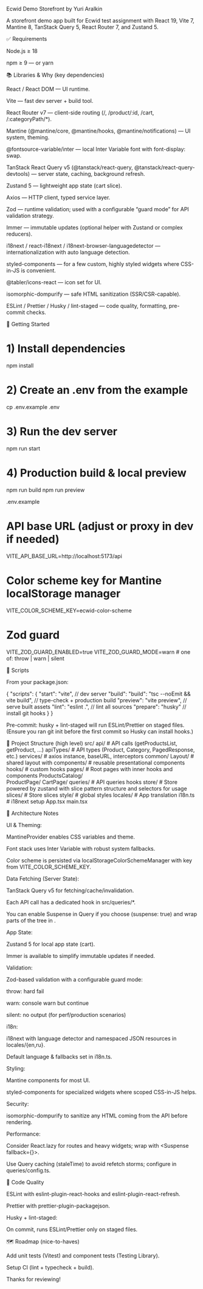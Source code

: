 Ecwid Demo Storefront by Yuri Aralkin

A storefront demo app built for Ecwid test assignment with React 19, Vite 7, Mantine 8, TanStack Query 5, React Router 7, and Zustand 5.

✅ Requirements

Node.js ≥ 18

npm ≥ 9 — or yarn

📚 Libraries & Why (key dependencies)

React / React DOM — UI runtime.

Vite — fast dev server + build tool.

React Router v7 — client-side routing (/, /product/:id, /cart, /:categoryPath/\*).

Mantine (@mantine/core, @mantine/hooks, @mantine/notifications) — UI system, theming.

@fontsource-variable/inter — local Inter Variable font with font-display: swap.

TanStack React Query v5 (@tanstack/react-query, @tanstack/react-query-devtools) — server state, caching, background refresh.

Zustand 5 — lightweight app state (cart slice).

Axios — HTTP client, typed service layer.

Zod — runtime validation; used with a configurable “guard mode” for API validation strategy.

Immer — immutable updates (optional helper with Zustand or complex reducers).

i18next / react-i18next / i18next-browser-languagedetector — internationalization with auto language detection.

styled-components — for a few custom, highly styled widgets where CSS-in-JS is convenient.

@tabler/icons-react — icon set for UI.

isomorphic-dompurify — safe HTML sanitization (SSR/CSR-capable).

ESLint / Prettier / Husky / lint-staged — code quality, formatting, pre-commit checks.

🚀 Getting Started

# 1) Install dependencies

npm install

# 2) Create an .env from the example

cp .env.example .env

# 3) Run the dev server

npm run start

# 4) Production build & local preview

npm run build
npm run preview

.env.example

# API base URL (adjust or proxy in dev if needed)

VITE_API_BASE_URL=http://localhost:5173/api

# Color scheme key for Mantine localStorage manager

VITE_COLOR_SCHEME_KEY=ecwid-color-scheme

# Zod guard

VITE_ZOD_GUARD_ENABLED=true
VITE_ZOD_GUARD_MODE=warn # one of: throw | warn | silent

🧯 Scripts

From your package.json:

{
"scripts": {
"start": "vite", // dev server
"build": "build": "tsc --noEmit && vite build", // type-check + production build
"preview": "vite preview", // serve built assets
"lint": "eslint .", // lint all sources
"prepare": "husky" // install git hooks
}
}

Pre-commit: husky + lint-staged will run ESLint/Prettier on staged files.
(Ensure you ran git init before the first commit so Husky can install hooks.)

🧱 Project Structure (high level)
src/
api/ # API calls (getProductsList, getProduct, ...)
apiTypes/ # API types (Product, Category, PagedResponse, etc.)
services/ # axios instance, baseURL, interceptors
common/
Layout/ # shared layout with <Outlet/>
components/ # reusable presentational components
hooks/ # custom hooks
pages/ # Root pages with inner hooks and components
ProductsCatalog/  
 ProductPage/
CartPage/
queries/ # API queries hooks
store/ # Store powered by zustand with slice pattern structure and selectors for usage
slices/ # Store slices
style/ # global styles
locales/ # App translation
i18n.ts # i18next setup
App.tsx
main.tsx

🧭 Architecture Notes

UI & Theming:

MantineProvider enables CSS variables and theme.

Font stack uses Inter Variable with robust system fallbacks.

Color scheme is persisted via localStorageColorSchemeManager with key from VITE_COLOR_SCHEME_KEY.

Data Fetching (Server State):

TanStack Query v5 for fetching/cache/invalidation.

Each API call has a dedicated hook in src/queries/\*.

You can enable Suspense in Query if you choose (suspense: true) and wrap parts of the tree in <Suspense>.

App State:

Zustand 5 for local app state (cart).

Immer is available to simplify immutable updates if needed.

Validation:

Zod-based validation with a configurable guard mode:

throw: hard fail

warn: console warn but continue

silent: no output (for perf/production scenarios)

i18n:

i18next with language detector and namespaced JSON resources in locales/{en,ru}.

Default language & fallbacks set in i18n.ts.

Styling:

Mantine components for most UI.

styled-components for specialized widgets where scoped CSS-in-JS helps.

Security:

isomorphic-dompurify to sanitize any HTML coming from the API before rendering.

Performance:

Consider React.lazy for routes and heavy widgets; wrap with <Suspense fallback={<Loader/>}>.

Use Query caching (staleTime) to avoid refetch storms; configure in queries/config.ts.

🧹 Code Quality

ESLint with eslint-plugin-react-hooks and eslint-plugin-react-refresh.

Prettier with prettier-plugin-packagejson.

Husky + lint-staged:

On commit, runs ESLint/Prettier only on staged files.

🗺️ Roadmap (nice-to-haves)

Add unit tests (Vitest) and component tests (Testing Library).

Setup CI (lint + typecheck + build).

Thanks for reviewing!
